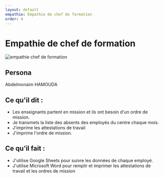 ```yaml
---
layout: default
empathie: Empathie de chef de formation
order: 4
---
```


# Empathie de chef de formation

![empathie chef de formation](./empathie-chef-de-formation/imagres/empathie-chef-de-formation.PNG)

## Persona

Abdelmonaim HAMOUDA

## Ce qu'il dit : 

- Les enseignants partent en mission et ils ont besoin d'un ordre de mission.
- Je transmets la liste des absents des employés du centre chaque mois.
- J'imprime les attestations de travail
- J'imprime l'ordre de mission.

## Ce qu’il fait :

- J'utilise Google Sheets pour suivre les données de chaque employé.
- J'utilise Microsoft Word pour remplir et imprimer les attestations de travail et les ordres de mission